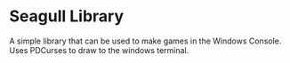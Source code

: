 # Seagull Library
A simple library that can be used to make games in the Windows Console. Uses PDCurses to draw to the windows terminal.
